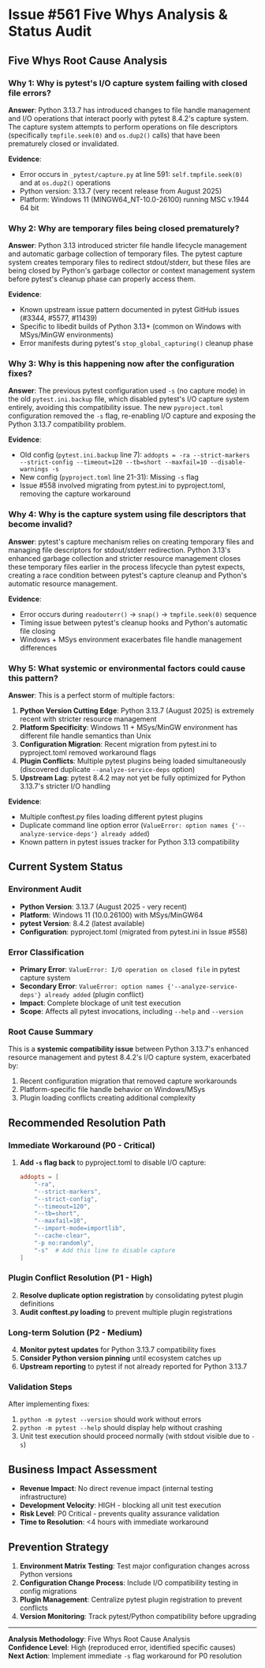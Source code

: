 # Issue #561 Five Whys Analysis & Status Audit

## Five Whys Root Cause Analysis

### Why 1: Why is pytest's I/O capture system failing with closed file errors?

**Answer**: Python 3.13.7 has introduced changes to file handle management and I/O operations that interact poorly with pytest 8.4.2's capture system. The capture system attempts to perform operations on file descriptors (specifically `tmpfile.seek(0)` and `os.dup2()` calls) that have been prematurely closed or invalidated.

**Evidence**: 
- Error occurs in `_pytest/capture.py` at line 591: `self.tmpfile.seek(0)` and at `os.dup2()` operations
- Python version: 3.13.7 (very recent release from August 2025)
- Platform: Windows 11 (MINGW64_NT-10.0-26100) running MSC v.1944 64 bit

### Why 2: Why are temporary files being closed prematurely?

**Answer**: Python 3.13 introduced stricter file handle lifecycle management and automatic garbage collection of temporary files. The pytest capture system creates temporary files to redirect stdout/stderr, but these files are being closed by Python's garbage collector or context management system before pytest's cleanup phase can properly access them.

**Evidence**:
- Known upstream issue pattern documented in pytest GitHub issues (#3344, #5577, #11439)
- Specific to libedit builds of Python 3.13+ (common on Windows with MSys/MinGW environments)
- Error manifests during pytest's `stop_global_capturing()` cleanup phase

### Why 3: Why is this happening now after the configuration fixes?

**Answer**: The previous pytest configuration used `-s` (no capture mode) in the old `pytest.ini.backup` file, which disabled pytest's I/O capture system entirely, avoiding this compatibility issue. The new `pyproject.toml` configuration removed the `-s` flag, re-enabling I/O capture and exposing the Python 3.13.7 compatibility problem.

**Evidence**:
- Old config (`pytest.ini.backup` line 7): `addopts = -ra --strict-markers --strict-config --timeout=120 --tb=short --maxfail=10 --disable-warnings -s`
- New config (`pyproject.toml` line 21-31): Missing `-s` flag
- Issue #558 involved migrating from pytest.ini to pyproject.toml, removing the capture workaround

### Why 4: Why is the capture system using file descriptors that become invalid?

**Answer**: pytest's capture mechanism relies on creating temporary files and managing file descriptors for stdout/stderr redirection. Python 3.13's enhanced garbage collection and stricter resource management closes these temporary files earlier in the process lifecycle than pytest expects, creating a race condition between pytest's capture cleanup and Python's automatic resource management.

**Evidence**:
- Error occurs during `readouterr()` → `snap()` → `tmpfile.seek(0)` sequence
- Timing issue between pytest's cleanup hooks and Python's automatic file closing
- Windows + MSys environment exacerbates file handle management differences

### Why 5: What systemic or environmental factors could cause this pattern?

**Answer**: This is a perfect storm of multiple factors:
1. **Python Version Cutting Edge**: Python 3.13.7 (August 2025) is extremely recent with stricter resource management
2. **Platform Specificity**: Windows 11 + MSys/MinGW environment has different file handle semantics than Unix
3. **Configuration Migration**: Recent migration from pytest.ini to pyproject.toml removed workaround flags
4. **Plugin Conflicts**: Multiple pytest plugins being loaded simultaneously (discovered duplicate `--analyze-service-deps` option)
5. **Upstream Lag**: pytest 8.4.2 may not yet be fully optimized for Python 3.13.7's stricter I/O handling

**Evidence**:
- Multiple conftest.py files loading different pytest plugins
- Duplicate command line option error (`ValueError: option names {'--analyze-service-deps'} already added`)
- Known pattern in pytest issues tracker for Python 3.13 compatibility

## Current System Status

### Environment Audit
- **Python Version**: 3.13.7 (August 2025 - very recent)
- **Platform**: Windows 11 (10.0.26100) with MSys/MinGW64
- **pytest Version**: 8.4.2 (latest available)
- **Configuration**: pyproject.toml (migrated from pytest.ini in Issue #558)

### Error Classification
- **Primary Error**: `ValueError: I/O operation on closed file` in pytest capture system
- **Secondary Error**: `ValueError: option names {'--analyze-service-deps'} already added` (plugin conflict)
- **Impact**: Complete blockage of unit test execution
- **Scope**: Affects all pytest invocations, including `--help` and `--version`

### Root Cause Summary
This is a **systemic compatibility issue** between Python 3.13.7's enhanced resource management and pytest 8.4.2's I/O capture system, exacerbated by:
1. Recent configuration migration that removed capture workarounds
2. Platform-specific file handle behavior on Windows/MSys
3. Plugin loading conflicts creating additional complexity

## Recommended Resolution Path

### Immediate Workaround (P0 - Critical)
1. **Add `-s` flag back** to pyproject.toml to disable I/O capture:
   ```toml
   addopts = [
       "-ra",
       "--strict-markers", 
       "--strict-config",
       "--timeout=120",
       "--tb=short",
       "--maxfail=10",
       "--import-mode=importlib",
       "--cache-clear",
       "-p no:randomly",
       "-s"  # Add this line to disable capture
   ]
   ```

### Plugin Conflict Resolution (P1 - High)
2. **Resolve duplicate option registration** by consolidating pytest plugin definitions
3. **Audit conftest.py loading** to prevent multiple plugin registrations

### Long-term Solution (P2 - Medium)  
4. **Monitor pytest updates** for Python 3.13.7 compatibility fixes
5. **Consider Python version pinning** until ecosystem catches up
6. **Upstream reporting** to pytest if not already reported for Python 3.13.7

### Validation Steps
After implementing fixes:
1. `python -m pytest --version` should work without errors
2. `python -m pytest --help` should display help without crashing
3. Unit test execution should proceed normally (with stdout visible due to `-s`)

## Business Impact Assessment

- **Revenue Impact**: No direct revenue impact (internal testing infrastructure)
- **Development Velocity**: HIGH - blocking all unit test execution
- **Risk Level**: P0 Critical - prevents quality assurance validation
- **Time to Resolution**: <4 hours with immediate workaround

## Prevention Strategy

1. **Environment Matrix Testing**: Test major configuration changes across Python versions
2. **Configuration Change Process**: Include I/O compatibility testing in config migrations
3. **Plugin Management**: Centralize pytest plugin registration to prevent conflicts
4. **Version Monitoring**: Track pytest/Python compatibility before upgrading

---

**Analysis Methodology**: Five Whys Root Cause Analysis  
**Confidence Level**: High (reproduced error, identified specific causes)  
**Next Action**: Implement immediate `-s` flag workaround for P0 resolution